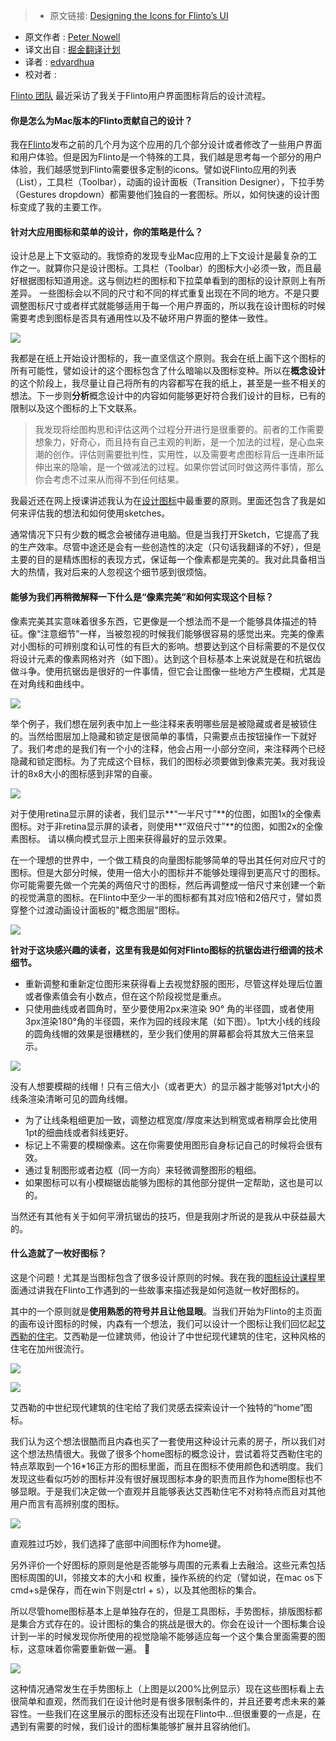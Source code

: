 > * 原文链接: [Designing the Icons for Flinto’s UI](https://medium.com/flinto-software/designing-the-icons-for-flinto-s-ui-ddd9e5788cce#.yr5asvf9c)
* 原文作者 : [Peter Nowell](https://medium.com/@pnowelldesign)
* 译文出自 : [掘金翻译计划](https://github.com/xitu/gold-miner)
* 译者 : [edvardhua](https://github.com/edvardHua)
* 校对者 : 

[Flinto 团队](https://www.flinto.com/mac) 最近采访了我关于Flinto用户界面图标背后的设计流程。

#### 你是怎么为Mac版本的Flinto贡献自己的设计？

我在[Flinto](https://www.flinto.com/mac)发布之前的几个月为这个应用的几个部分设计或者修改了一些用户界面和用户体验。但是因为Flinto是一个特殊的工具，我们越是思考每一个部分的用户体验，我们越感觉到Flinto需要很多定制的icons。譬如说Flinto应用的列表（List），工具栏（Toolbar），动画的设计面板（Transition Designer），下拉手势（Gestures dropdown）都需要他们独自的一套图标。所以，如何快速的设计图标变成了我的主要工作。

#### 针对大应用图标和菜单的设计，你的策略是什么？

设计总是上下文驱动的。我惊奇的发现专业Mac应用的上下文设计是最复杂的工作之一。就算你只是设计图标。工具栏（Toolbar）的图标大小必须一致，而且最好根据图标知道用途。这与侧边栏的图标和下拉菜单看到的图标的设计原则上有所差异。 一些图标会以不同的尺寸和不同的样式重复出现在不同的地方。不是只要调整图标尺寸或者样式就能够适用于每一个用户界面的，所以我在设计图标的时候需要考虑到图标是否具有通用性以及不破坏用户界面的整体一致性。

![](https://cdn-images-1.medium.com/max/600/1*ttfWxwTTFE_Jy0yJhYwtPQ.jpeg)

我都是在纸上开始设计图标的，我一直坚信这个原则。我会在纸上画下这个图标的所有可能性，譬如设计的这个图标包含了什么暗喻以及图标变种。所以在**概念设计**的这个阶段上，我尽量让自己将所有的内容都写在我的纸上，甚至是一些不相关的想法。下一步则**分析**概念设计中的内容如何能够更好符合我们设计的目标，已有的限制以及这个图标的上下文联系。

> 我发现将绘图构思和评估这两个过程分开进行是很重要的。前者的工作需要想象力，好奇心，而且持有自己主观的判断，是一个加法的过程，是心血来潮的创作。评估则需要批判性，实用性，以及需要考虑图标背后一连串所延伸出来的隐喻，是一个做减法的过程。如果你尝试同时做这两件事情，那么你会考虑不过来从而得不到任何结果。

我最近还在网上授课讲述我认为在[设计图标](http://shrsl.com/?~boxl)中最重要的原则。里面还包含了我是如何来评估我的想法和如何使用sketches。

通常情况下只有少数的概念会被储存进电脑。但是当我打开Sketch，它提高了我的生产效率。尽管中途还是会有一些创造性的决定（只句话我翻译的不好），但是主要的目的是精炼图标的表现方式，保证每一个像素都是完美的。我对此具备相当大的热情，我对后来的人忽视这个细节感到很烦恼。

#### 能够为我们再稍微解释一下什么是“像素完美”和如何实现这个目标？

像素完美其实意味着很多东西，它更像是一个想法而不是一个能够具体描述的特征。像“注意细节”一样，当被忽视的时候我们能够很容易的感觉出来。完美的像素对小图标的可辨别度和认可性的有巨大的影响。想要达到这个目标需要的不是仅仅将设计元素的像素网格对齐（如下图）。达到这个目标基本上来说就是在和抗锯齿做斗争。使用抗锯齿是很好的一件事情，但它会让图像一些地方产生模糊，尤其是在对角线和曲线中。

![](http://ww3.sinaimg.cn/large/a490147fjw1f2m0jk2o2kj20go0i4760.jpg)

举个例子，我们想在层列表中加上一些注释来表明哪些层是被隐藏或者是被锁住的。当然给图层加上隐藏和锁定是很简单的事情，只需要点击按钮操作一下就好了。我们考虑的是我们有一个小的注释，他会占用一小部分空间，来注释两个已经隐藏和锁定图标。为了完成这个目标，我们的图标必须要做到像素完美。我对我设计的8x8大小的图标感到非常的自豪。

![](http://ww3.sinaimg.cn/large/a490147fjw1f2m0k0slikj20m807xjsz.jpg)

<figcaption>对于使用retina显示屏的读者，我们显示**“一半尺寸”**的位图，如图1x的全像素图标。对于非retina显示屏的读者，则使用**“双倍尺寸”**的位图，如图2x的全像素图标。 请以横向模式显示上图来获得最好的显示效果。</figcaption>

在一个理想的世界中，一个做工精良的向量图标能够简单的导出其任何对应尺寸的图标。但是大部分时候，使用一倍大小的图标并不能够处理得到更高尺寸的图标。你可能需要先做一个完美的两倍尺寸的图标，然后再调整成一倍尺寸来创建一个新的视觉满意的图标。在Flinto中至少一半的图标都有其对应1倍和2倍尺寸，譬如贯穿整个过渡动画设计面板的"概念图层"图标。

![](http://ww4.sinaimg.cn/large/a490147fjw1f2m0ksytpgj20m808wq5a.jpg)

**针对于这块感兴趣的读者，这里有我是如何对Flinto图标的抗锯齿进行细调的技术细节。**

*  重新调整和重新定位图形来获得看上去视觉舒服的图形，尽管这样处理后位置或者像素值会有小数点，但在这个阶段视觉是重点。
*  只使用曲线或者圆角时，至少要使用2px来渲染 90° 角的半径圆，或者使用3px渲染180°角的半径圆，来作为园的线段末尾（如下图）。1pt大小线的线段的圆角线帽的效果是很糟糕的，至少我们使用的屏幕都会将其放大三倍来显示。

![](http://ww4.sinaimg.cn/large/a490147fjw1f2m0lacz7xj20m80bmdha.jpg)

<figcaption>没有人想要模糊的线帽！只有三倍大小（或者更大）的显示器才能够对1pt大小的线条渲染清晰可见的圆角线帽。</figcaption>

*  为了让线条粗细更加一致，调整边框宽度/厚度来达到稍宽或者稍厚会比使用1pt的细曲线或者斜线更好。
*  标记上不需要的模糊像素。这在你需要使用图形自身标记自己的时候将会很有效。
*  通过复制图形或者边框（同一方向）来轻微调整图形的粗细。
*  如果图标可以有小模糊锯齿能够为图标的其他部分提供一定帮助，这也是可以的。

当然还有其他有关于如何平滑抗锯齿的技巧，但是我刚才所说的是我从中获益最大的。

#### 什么造就了一枚好图标？

这是个问题！尤其是当图标包含了很多设计原则的时候。我在我的[图标设计课程](http://shrsl.com/?~boxl)里面通过讲我在Flinto工作遇到的一些故事来描述我是如何造就一枚好图标的。

其中的一个原则就是**使用熟悉的符号并且让他显眼**。当我们开始为Flinto的主页面的画布设计图标的时候，内森有一个想法，我们可以设计一个图标让我们回忆起[艾西勒的住宅](http://www.sj33.cn/architecture/slsj/jiaju/201405/38754_3.html)。艾西勒是一位建筑师，他设计了中世纪现代建筑的住宅，这种风格的住宅在加州很流行。

![](http://ww1.sinaimg.cn/large/a490147fjw1f2m0mhofdpj20go0ci74z.jpg)

![](http://ww4.sinaimg.cn/large/a490147fjw1f2m0mwpmrbj20go0cimye.jpg)

<figcaption>艾西勒的中世纪现代建筑的住宅给了我们灵感去探索设计一个独特的“home”图标。</figcaption>

我们认为这个想法很酷而且内森也买了一套使用这种设计元素的房子，所以我们对这个想法热情很大。我做了很多个home图标的概念设计，尝试着将艾西勒住宅的特点萃取到一个16*16正方形的图标里面，而且在图标不使用颜色和透明度。我们发现这些看似巧妙的图标并没有很好展现图标本身的职责而且作为home图标也不够显眼。于是我们决定做一个直观并且能够表达艾西勒住宅不对称特点而且对其他用户而言有高辨别度的图标。

![](http://ww4.sinaimg.cn/large/a490147fjw1f2m0nda8s2j20m80ab0sx.jpg)

<figcaption>直观胜过巧妙，我们选择了底部中间图标作为home键。</figcaption>

另外评价一个好图标的原则是他是否能够与周围的元素看上去融洽。这些元素包括图标周围的UI，邻接文本的大小和 权重，操作系统的约定（譬如说，在mac os下cmd+s是保存，而在win下则是ctrl + s），以及其他图标的集合。

所以尽管home图标基本上是单独存在的，但是工具图标，手势图标，排版图标都是集合方式存在的。设计图标的集合的挑战是很大的。你会在设计一个图标集合设计到一半的时候发现你所使用的视觉隐喻不能够适应每一个这个集合里面需要的图标，这意味着你需要重新做一遍。 🙈

![](http://ww3.sinaimg.cn/large/a490147fjw1f2m0nupc7uj20m80283yh.jpg)

这种情况通常发生在手势图标上（上图是以200%比例显示）现在这些图标看上去很简单和直观，然而我们在设计他时是有很多限制条件的，并且还要考虑未来的兼容性。一些我们在这里展示的图标还没有出现在Flinto中...但很重要的一点是，在遇到有需要的时候，我们设计的图标集能够扩展并且容纳他们。